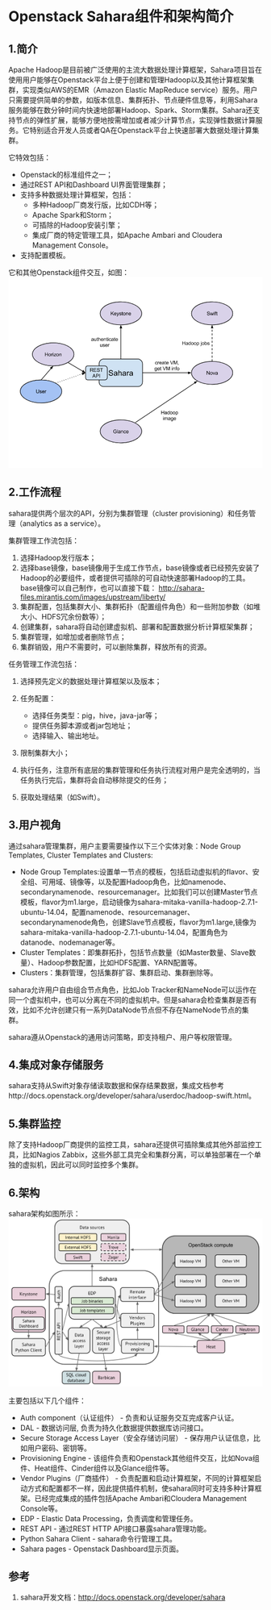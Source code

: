 # Openstack Sahara组件和架构简介

## 1.简介

Apache Hadoop是目前被广泛使用的主流大数据处理计算框架，Sahara项目旨在使用用户能够在Openstack平台上便于创建和管理Hadoop以及其他计算框架集群，实现类似AWS的EMR（Amazon Elastic MapReduce service）服务。用户只需要提供简单的参数，如版本信息、集群拓扑、节点硬件信息等，利用Sahara服务能够在数分钟时间内快速地部署Hadoop、Spark、Storm集群。Sahara还支持节点的弹性扩展，能够方便地按需增加或者减少计算节点，实现弹性数据计算服务。它特别适合开发人员或者QA在Openstack平台上快速部署大数据处理计算集群。

它特效包括：

* Openstack的标准组件之一；
* 通过REST API和Dashboard UI界面管理集群；
* 支持多种数据处理计算框架，包括：
	* 多种Hadoop厂商发行版，比如CDH等；
	* Apache Spark和Storm；
	* 可插除的Hadoop安装引擎；
	* 集成厂商的特定管理工具，如Apache Ambari and Cloudera Management Console。
* 支持配置模板。

它和其他Openstack组件交互，如图：
![sahara交互图](sahara-inter.png)

## 2.工作流程

sahara提供两个层次的API，分别为集群管理（cluster provisioning）和任务管理（analytics as a service）。

集群管理工作流包括：

1. 选择Hadoop发行版本；
2. 选择base镜像，base镜像用于生成工作节点，base镜像或者已经预先安装了Hadoop的必要组件，或者提供可插除的可自动快速部署Hadoop的工具。base镜像可以自己制作，也可以直接下载： http://sahara-files.mirantis.com/images/upstream/liberty/
3. 集群配置，包括集群大小、集群拓扑（配置组件角色）和一些附加参数（如堆大小、HDFS冗余份数等）；
4. 创建集群，sahara将自动创建虚拟机、部署和配置数据分析计算框架集群；
5. 集群管理，如增加或者删除节点；
6. 集群销毁，用户不需要时，可以删除集群，释放所有的资源。

任务管理工作流包括：

1. 选择预先定义的数据处理计算框架以及版本；
2. 任务配置：

	* 选择任务类型：pig，hive，java-jar等；
	* 提供任务脚本源或者jar包地址；
	* 选择输入、输出地址。
	
3. 限制集群大小；
4. 执行任务，注意所有底层的集群管理和任务执行流程对用户是完全透明的，当任务执行完后，集群将会自动移除提交的任务；
5. 获取处理结果（如Swift）。

## 3.用户视角
通过sahara管理集群，用户主要需要操作以下三个实体对象：Node Group Templates, Cluster Templates and Clusters:

* Node Group Templates:设置单一节点的模板，包括启动虚拟机的flavor、安全组、可用域、镜像等，以及配置Hadoop角色，比如namenode、secondarynamenode、resourcemanager。比如我们可以创建Master节点模板，flavor为m1.large，启动镜像为sahara-mitaka-vanilla-hadoop-2.7.1-ubuntu-14.04，配置namenode、resourcemanager、secondarynamenode角色，创建Slave节点模板，flavor为m1.large,镜像为sahara-mitaka-vanilla-hadoop-2.7.1-ubuntu-14.04，配置角色为datanode、nodemanager等。
* Cluster Templates：即集群拓扑，包括节点数量（如Master数量、Slave数量）、Hadoop参数配置，比如HDFS配置、YARN配置等。
* Clusters：集群管理，包括集群扩容、集群启动、集群删除等。

sahara允许用户自由组合节点角色，比如Job Tracker和NameNode可以运作在同一个虚拟机中，也可以分离在不同的虚拟机中。但是sahara会检查集群是否有效，比如不允许创建只有一系列DataNode节点但不存在NameNode节点的集群。

sahara遵从Openstack的通用访问策略，即支持租户、用户等权限管理。

## 4.集成对象存储服务

sahara支持从Swift对象存储读取数据和保存结果数据，集成文档参考http://docs.openstack.org/developer/sahara/userdoc/hadoop-swift.html。

## 5.集群监控

除了支持Hadoop厂商提供的监控工具，sahara还提供可插除集成其他外部监控工具，比如Nagios Zabbix，这些外部工具完全和集群分离，可以单独部署在一个单独的虚拟机，因此可以同时监控多个集群。

## 6.架构
sahara架构如图所示：
![sahara架构图](sahara-architecture.svg)

主要包括以下几个组件：

* Auth component（认证组件） - 负责和认证服务交互完成客户认证。
* DAL - 数据访问层, 负责为持久化数据提供数据库访问接口。
* Secure Storage Access Layer（安全存储访问层） - 保存用户认证信息，比如用户密码、密钥等。
* Provisioning Engine - 该组件负责和Openstack其他组件交互，比如Nova组件、Heat组件、Cinder组件以及Glance组件等。
* Vendor Plugins（厂商插件） - 负责配置和启动计算框架，不同的计算框架启动方式和配置都不一样，因此提供插件机制，使sahara同时可支持多种计算框架。已经完成集成的插件包括Apache Ambari和Cloudera Management Console等。
* EDP - Elastic Data Processing，负责调度和管理任务。
* REST API - 通过REST HTTP API接口暴露sahara管理功能。
* Python Sahara Client - sahara命令行管理工具。
* Sahara pages - Openstack Dashboard显示页面。

## 参考

1. sahara开发文档：http://docs.openstack.org/developer/sahara